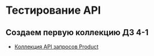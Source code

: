 # Тестирование API
## Создаем первую коллекцию ДЗ 4-1
 - [Коллекция API запросов Product](https://www.postman.com/spacecraft-saganist-9518711/workspace/testcourse/collection/35142905-134dc80c-3890-4bb3-bd90-84e8d0d8334f?action=share&creator=35142905&active-environment=35142905-51167754-64e8-47b2-8d13-7f00053ca232)
